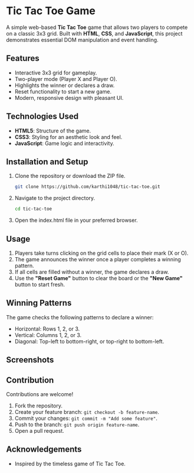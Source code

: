 # Tic Tac Toe Game  

A simple web-based **Tic Tac Toe** game that allows two players to compete on a classic 3x3 grid. Built with **HTML**, **CSS**, and **JavaScript**, this project demonstrates essential DOM manipulation and event handling.

## Features  
- Interactive 3x3 grid for gameplay.  
- Two-player mode (Player X and Player O).  
- Highlights the winner or declares a draw.  
- Reset functionality to start a new game.  
- Modern, responsive design with pleasant UI.  

## Technologies Used  
- **HTML5**: Structure of the game.  
- **CSS3**: Styling for an aesthetic look and feel.  
- **JavaScript**: Game logic and interactivity.  

## Installation and Setup  
1. Clone the repository or download the ZIP file.  
   ```bash
   git clone https://github.com/karthi1048/tic-tac-toe.git
2. Navigate to the project directory.  
   ```bash
   cd tic-tac-toe
3. Open the index.html file in your preferred browser.

## Usage  
1. Players take turns clicking on the grid cells to place their mark (X or O).  
2. The game announces the winner once a player completes a winning pattern.  
3. If all cells are filled without a winner, the game declares a draw.  
4. Use the **"Reset Game"** button to clear the board or the **"New Game"** button to start fresh.  

## Winning Patterns  
The game checks the following patterns to declare a winner:  
- Horizontal: Rows 1, 2, or 3.  
- Vertical: Columns 1, 2, or 3.  
- Diagonal: Top-left to bottom-right, or top-right to bottom-left.  

## Screenshots  

## Contribution  
Contributions are welcome!  
1. Fork the repository.  
2. Create your feature branch: `git checkout -b feature-name`.  
3. Commit your changes: `git commit -m "Add some feature"`.  
4. Push to the branch: `git push origin feature-name`.  
5. Open a pull request.  

## Acknowledgements  
- Inspired by the timeless game of Tic Tac Toe.  
